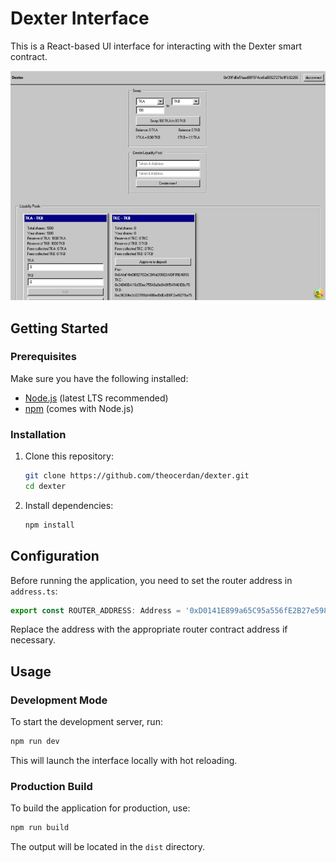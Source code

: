 # Dexter Interface

This is a React-based UI interface for interacting with the Dexter smart contract.

![img.png](./public/img.png)

## Getting Started

### Prerequisites
Make sure you have the following installed:
- [Node.js](https://nodejs.org/) (latest LTS recommended)
- [npm](https://www.npmjs.com/) (comes with Node.js)

### Installation
1. Clone this repository:
   ```sh
   git clone https://github.com/theocerdan/dexter.git
   cd dexter
   ```
2. Install dependencies:
   ```sh
   npm install
   ```

## Configuration
Before running the application, you need to set the router address in `address.ts`:

```ts
export const ROUTER_ADDRESS: Address = '0xD0141E899a65C95a556fE2B27e5982A6DE7fDD7A';
```
Replace the address with the appropriate router contract address if necessary.

## Usage

### Development Mode
To start the development server, run:
```sh
npm run dev
```
This will launch the interface locally with hot reloading.

### Production Build
To build the application for production, use:
```sh
npm run build
```
The output will be located in the `dist` directory.
